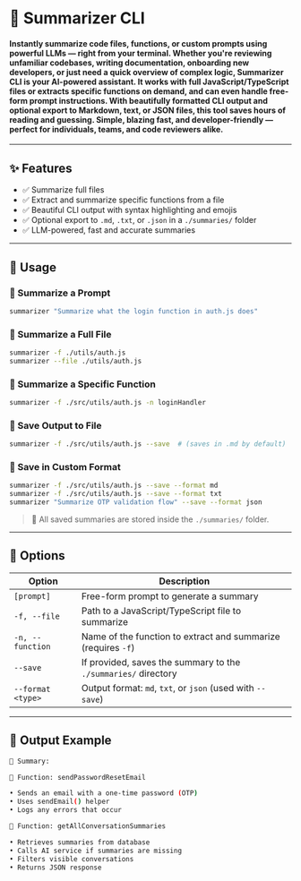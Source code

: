 # 🚀 Summarizer CLI

#### Instantly summarize code files, functions, or custom prompts using powerful LLMs — right from your terminal. Whether you're reviewing unfamiliar codebases, writing documentation, onboarding new developers, or just need a quick overview of complex logic, Summarizer CLI is your AI-powered assistant. It works with full JavaScript/TypeScript files or extracts specific functions on demand, and can even handle free-form prompt instructions. With beautifully formatted CLI output and optional export to Markdown, text, or JSON files, this tool saves hours of reading and guessing. Simple, blazing fast, and developer-friendly — perfect for individuals, teams, and code reviewers alike.
---

## ✨ Features

* ✅ Summarize full files
* ✅ Extract and summarize specific functions from a file
* ✅ Beautiful CLI output with syntax highlighting and emojis
* ✅ Optional export to `.md`, `.txt`, or `.json` in a `./summaries/` folder
* ✅ LLM-powered, fast and accurate summaries

---

## 🚀 Usage

### 🔹 Summarize a Prompt

```bash
summarizer "Summarize what the login function in auth.js does"
```

### 🔹 Summarize a Full File

```bash
summarizer -f ./utils/auth.js
summarizer --file ./utils/auth.js
```

### 🔹 Summarize a Specific Function

```bash
summarizer -f ./src/utils/auth.js -n loginHandler
```

### 🔹 Save Output to File

```bash
summarizer -f ./src/utils/auth.js --save  # (saves in .md by default)
```

### 🔹 Save in Custom Format

```bash
summarizer -f ./src/utils/auth.js --save --format md
summarizer -f ./src/utils/auth.js --save --format txt
summarizer "Summarize OTP validation flow" --save --format json
```

> 📁 All saved summaries are stored inside the `./summaries/` folder.

---

## 🧾 Options

| Option            | Description                                                    |
| ----------------- | -------------------------------------------------------------- |
| `[prompt]`        | Free-form prompt to generate a summary                         |
| `-f, --file`      | Path to a JavaScript/TypeScript file to summarize              |
| `-n, --function`  | Name of the function to extract and summarize (requires `-f`)  |
| `--save`          | If provided, saves the summary to the `./summaries/` directory |
| `--format <type>` | Output format: `md`, `txt`, or `json` (used with `--save`)     |

---

## 🧠 Output Example

```bash
📄 Summary:

📌 Function: sendPasswordResetEmail

• Sends an email with a one-time password (OTP)
• Uses sendEmail() helper
• Logs any errors that occur

📌 Function: getAllConversationSummaries

• Retrieves summaries from database
• Calls AI service if summaries are missing
• Filters visible conversations
• Returns JSON response
```
